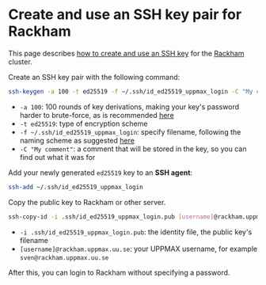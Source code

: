 # Create and use an SSH key pair for Rackham

This page describes [how to create and use an SSH key](ssh_key_use.md)
for the [Rackham](../cluster_guides/rackham.md) cluster.

Create an SSH key pair with the following command:

<!-- ssh-keygen -o -a 100 -t ed25519 -f ~/.ssh/id_ed25519_key -C "MyNewKey" -->
<!-- ssh-keygen --rounds 100 -t ed25519 --filename ~/.ssh/id_ed25519_key --comment "Sven's key to UPPMAX" -->
<!-- ssh-keygen -t ed25519 --filename ~/.ssh/id_ed25519_uppmax_login --comment "Sven's key to UPPMAX" -->

```bash
ssh-keygen -a 100 -t ed25519 -f ~/.ssh/id_ed25519_uppmax_login -C "My comment"
```

 * `-a 100`:  100 rounds of key derivations, making your key's password harder to brute-force, as is recommended [here](https://security.stackexchange.com/a/144044)
 * `-t ed25519`: type of encryption scheme
 * `-f ~/.ssh/id_ed25519_uppmax_login`: specify filename, following the naming scheme as suggested [here](https://superuser.com/a/1261644)
 * `-C "My comment"`: a comment that will be stored in the key, so you can find out what it was for

Add your newly generated `ed25519` key to an **SSH agent**:

<!-- ssh-add ~/.ssh/id_ed25519_key -->

```bash
ssh-add ~/.ssh/id_ed25519_uppmax_login
```

Copy the public key to Rackham or other server.

<!-- ssh-copy-id -i .ssh/id_ed25519_key.pub username@rackham.uppmax.uu.se -->
<!-- ssh-copy-id --identity_file .ssh/id_ed25519_key.pub [username]@rackham.uppmax.uu.se -->

```bash
ssh-copy-id -i .ssh/id_ed25519_uppmax_login.pub [username]@rackham.uppmax.uu.se
```

 * `-i .ssh/id_ed25519_uppmax_login.pub`: the identity file, the public key's filename
 * `[username]@rackham.uppmax.uu.se`: your UPPMAX username, for example `sven@rackham.uppmax.uu.se`

After this, you can login to Rackham without specifying a password.
